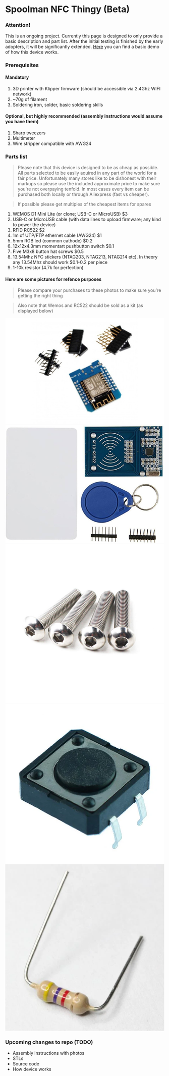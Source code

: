 # Spoolman NFC Thingy (Beta)

### Attention!
This is an ongoing project. Currently this page is designed to only provide a basic description and part list. After the initial testing is finished by the early adopters, it will be significantly extended. [Here](https://www.youtube.com/watch?v=UArv1gzjmVA) you can find a basic demo of how this device works.

### Prerequisites
#### Mandatory
1. 3D printer with Klipper firmware (should be accessible via 2.4Ghz WIFI network)
2. ~70g of filament
3. Soldering iron, solder, basic soldering skills 

#### Optional, but highly recommended (assembly instructions would assume you have them)
1. Sharp tweezers
2. Multimeter
3. Wire stripper compatible with AWG24

### Parts list
> Please note that this device is designed to be as cheap as possible. All parts selected to be easily aquired in any part of the world for a fair price. Unfortunately many stores like to be dishonest with their markups so please use the included approximate price to make sure you're not overpaying tenfold. In most cases every item can be purchased both locally or through Aliexpress (fast vs cheaper).

> If possible please get multiples of the cheapest items for spares

1. WEMOS D1 Mini Lite (or clone; USB-C or MicroUSB) $3
2. USB-C or MicroUSB cable (with data lines to upload firmware; any kind to power the device)
3. RFID RC522 $2
4. 1m of UTP/FTP ethernet cable (AWG24) $1
5. 5mm RGB led (common cathode) $0.2
6. 12x12x4.3mm momentart pushbutton switch $0.1
7. Five M3x8 button hat screws $0.5
8. 13.54Mhz NFC stickers (NTAG203, NTAG213, NTAG214 etc). In theory any 13.54Mhz should work $0.1-0.2 per piece
9. 1-10k resistor (4.7k for perfection)

#### Here are some pictures for refence purposes
> Please compare your purchases to these photos to make sure you're getting the right thing

> Also note that Wemos and RC522 should be sold as a kit (as displayed below)

![WEMOS D1 Mini Lite](img/wemos.jpg)
![RFID RC522](img/rc522.jpg)
![M3x8](img/m3x8.jpg)
![switch](img/switch.jpg)
![switch](img/resistor.jpg)

### Upcoming changes to repo (TODO)
- Assembly instructions with photos
- STLs
- Source code
- How device works
